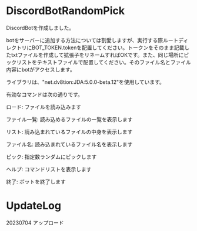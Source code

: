# DiscordBotRandomPick

DiscordBotを作成しました。

botをサーバーに追加する方法については割愛しますが、実行する際ルートディレクトリにBOT_TOKEN.tokenを配置してください。トークンをそのまま記載したtxtファイルを作成して拡張子をリネームすればOKです。また、同じ場所にピックリストをテキストファイルで配置してください。そのファイル名とファイル内容にbotがアクセスします。

ライブラリは、"net.dv8tion:JDA:5.0.0-beta.12"を使用しています。

有効なコマンドは次の通りです。

ロード: ファイルを読み込みます

ファイル一覧: 読み込めるファイルの一覧を表示します

リスト: 読み込まれているファイルの中身を表示します

ファイル名: 読み込まれているファイル名を表示します

ピック: 指定数ランダムにピックします

ヘルプ: コマンドリストを表示します

終了: ボットを終了します

# UpdateLog
20230704 アップロード
